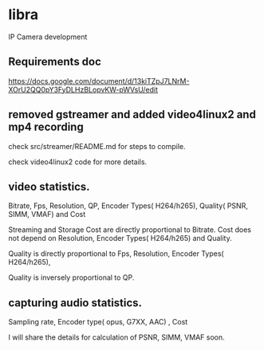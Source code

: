 # libra
IP Camera development

## Requirements doc

https://docs.google.com/document/d/13kiTZpJ7LNrM-XOrU2QQ0pY3FyDLHzBLopvKW-pWVsU/edit

## removed gstreamer and added video4linux2 and mp4 recording

check src/streamer/README.md for steps to compile.

check video4linux2 code for more details.




## video statistics.

Bitrate, Fps, Resolution, QP, Encoder Types( H264/h265), Quality( PSNR, SIMM, VMAF)  and Cost

Streaming and Storage Cost are directly proportional to Bitrate.  Cost does not depend on  Resolution, Encoder Types( H264/h265) and Quality.

Quality is directly proportional to  Fps,  Resolution, Encoder Types( H264/h265),  

Quality is inversely proportional to QP.

 
## capturing audio statistics.
Sampling rate, Encoder type( opus, G7XX, AAC) , Cost


I will share the details for  calculation of PSNR, SIMM, VMAF soon.
